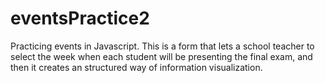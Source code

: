 # eventsPractice2
Practicing events in Javascript. This is a form that lets a school teacher to select the week when each student will be presenting the final exam, and then it creates an structured way of information visualization.
